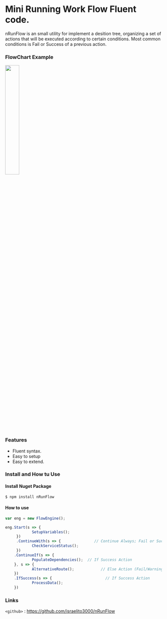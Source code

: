 # Mini Running Work Flow Fluent code.

nRunFlow is an small utility for implement a desition tree, organizing a set of actions that will be executed according to certain conditions. Most common conditions is Fail or Success of a previous action.

### FlowChart Example

<img src="https://github.com/israelito3000/nRunFlow/blob/master/flow.JPG" width="30%"/>

### Features
- Fluent syntax.
- Easy to setup
- Easy to extend.


### Install and How tu Use

#### Install Nuget Package

`$ npm install nRunFlow`

#### How to use

``` javascript
var eng = new FlowEngine();

eng.Start(s => {
			SetupVariables();
	 })
	 .ContinueWith(s => {               // Continue Always; Fail or Success the prev step.
			CheckServiceStatus();
	 })
	.ContinueIf(s => {
			PopulateDependencies();  // If Success Action
	}, s => {
			AlternativeRoute();            // Else Action (Fail/Warning/NonExecuted)
	})
	.IfSuccess(s => {                        // If Success Action
			ProcessData();
	})
```

### Links

`<github>` : <https://github.com/israelito3000/nRunFlow>

